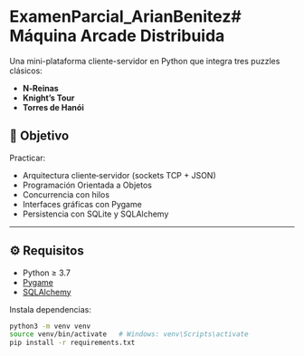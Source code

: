 # ExamenParcial_ArianBenitez# Máquina Arcade Distribuida

Una mini-plataforma cliente-servidor en Python que integra tres puzzles clásicos:
- **N‑Reinas**  
- **Knight’s Tour**  
- **Torres de Hanói**

## 🎯 Objetivo

Practicar:
- Arquitectura cliente‑servidor (sockets TCP + JSON)  
- Programación Orientada a Objetos  
- Concurrencia con hilos  
- Interfaces gráficas con Pygame  
- Persistencia con SQLite y SQLAlchemy  

---

## ⚙️ Requisitos

- Python ≥ 3.7  
- [Pygame](https://www.pygame.org/)  
- [SQLAlchemy](https://www.sqlalchemy.org/)  

Instala dependencias:

```bash
python3 -m venv venv
source venv/bin/activate   # Windows: venv\Scripts\activate
pip install -r requirements.txt

